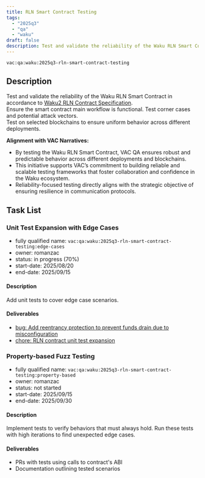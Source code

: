 ```yaml
---
title: RLN Smart Contract Testing
tags:
  - "2025q3"
  - "qa"
  - "waku"
draft: false
description: Test and validate the reliability of the Waku RLN Smart Contract
---
```


`vac:qa:waku:2025q3-rln-smart-contract-testing`

## Description

Test and validate the reliability of the Waku RLN Smart Contract in accordance to [Waku2 RLN Contract Specification](https://github.com/waku-org/specs/blob/master/standards/core/rln-contract.md).   
Ensure the smart contract main workflow is functional. Test corner cases and potential attack vectors.   
Test on selected blockchains to ensure uniform behavior across different deployments.

**Alignment with VAC Narratives:**

- By testing the Waku RLN Smart Contract,
  VAC QA ensures robust and predictable behavior across different deployments and blockchains.
- This initiative supports VAC’s commitment to building reliable and scalable testing frameworks
  that foster collaboration and confidence in the Waku ecosystem.
- Reliability-focused testing directly aligns with the strategic objective of ensuring resilience in communication protocols.

## Task List

### Unit Test Expansion with Edge Cases

- fully qualified name: `vac:qa:waku:2025q3-rln-smart-contract-testing:edge-cases`
- owner: romanzac
- status: in progress (70%)
- start-date: 2025/08/20
- end-date: 2025/09/15

#### Description

Add unit tests to cover edge case scenarios. 

#### Deliverables
- [bug: Add reentrancy protection to prevent funds drain due to misconfiguration](https://github.com/waku-org/waku-rlnv2-contract/issues/32)
- [chore: RLN contract unit test expansion](https://github.com/waku-org/waku-rlnv2-contract/pull/31)

### Property-based Fuzz Testing

- fully qualified name: `vac:qa:waku:2025q3-rln-smart-contract-testing:property-based`
- owner: romanzac
- status: not started
- start-date: 2025/09/15
- end-date: 2025/09/30

#### Description

Implement tests to verify behaviors that must always hold. Run these tests with high iterations to find unexpected edge cases.

#### Deliverables

- PRs with tests using calls to contract's ABI
- Documentation outlining tested scenarios
